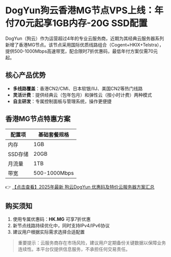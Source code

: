 # DogYun狗云香港MG节点VPS上线：年付70元起享1GB内存-20G SSD配置

DogYun（狗云）作为运营超过4年的专业云服务商，近期为其经典云服务器系列新增了香港MG节点。该节点采用国际优质线路组合（Cogent+HKIX+Telstra），提供500-1000Mbps高速带宽，配合限时7折优惠码，最低年付方案仅需70元起。

## 核心产品优势
- **多线路覆盖**：香港CN2/CMI、日本软银/IIJ、美国CN2等热门线路
- **灵活计费**：提供经典云（包年包月）和弹性云（按小时计费）两种模式
- **自主研发**：专属控制面板与管理系统，操作更便捷

## 香港MG节点特惠方案
| 配置项       | 基础套餐规格 |
|--------------|--------------|
| 内存         | 1GB          |
| SSD存储      | 20GB         |
| 月流量       | 1TB          |
| 带宽         | 500-1000Mbps |

👉 [【点击查看】2025年最新 狗云DogYun 优惠码及特价云服务器方案汇总](https://bit.ly/DogYun)

## 购买须知
1. 使用专属优惠码：**HK.MG** 可享7折优惠
2. 新节点线路持续优化中，同时支持IPv4/IPv6协议
3. 建议用户根据实际需求选择合适配置

> 重要提示：云服务商存在市场风险，建议用户定期备份关键数据以保障业务连续性。本平台仅提供信息服务，不承担任何交易责任。